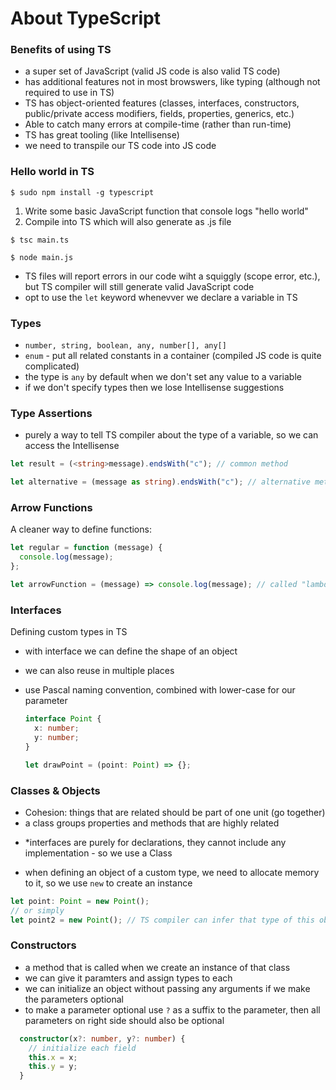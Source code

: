 # About TypeScript

### Benefits of using TS

- a super set of JavaScript (valid JS code is also valid TS code)
- has additional features not in most browswers, like typing (although not required to use in TS)
- TS has object-oriented features (classes, interfaces, constructors, public/private access modifiers, fields, properties, generics, etc.)
- Able to catch many errors at compile-time (rather than run-time)
- TS has great tooling (like Intellisense)
- we need to transpile our TS code into JS code

### Hello world in TS

```
$ sudo npm install -g typescript
```

1. Write some basic JavaScript function that console logs "hello world"
2. Compile into TS which will also generate as .js file

```
$ tsc main.ts

$ node main.js
```

- TS files will report errors in our code wiht a squiggly (scope error, etc.), but TS compiler will still generate valid JavaScript code
- opt to use the `let` keyword whenevver we declare a variable in TS

### Types

- `number, string, boolean, any, number[], any[]`
- `enum` - put all related constants in a container (compiled JS code is quite complicated)
- the type is `any` by default when we don't set any value to a variable
- if we don't specify types then we lose Intellisense suggestions

### Type Assertions

- purely a way to tell TS compiler about the type of a variable, so we can access the Intellisense

```typescript
let result = (<string>message).endsWith("c"); // common method

let alternative = (message as string).endsWith("c"); // alternative method
```

### Arrow Functions

A cleaner way to define functions:

```typescript
let regular = function (message) {
  console.log(message);
};

let arrowFunction = (message) => console.log(message); // called "lambda expressions" in C#
```

### Interfaces

Defining custom types in TS

- with interface we can define the shape of an object
- we can also reuse in multiple places
- use Pascal naming convention, combined with lower-case for our parameter

  ```typescript
  interface Point {
    x: number;
    y: number;
  }

  let drawPoint = (point: Point) => {};
  ```

### Classes & Objects

- Cohesion: things that are related should be part of one unit (go together)
- a class groups properties and methods that are highly related

* \*interfaces are purely for declarations, they cannot include any implementation - so we use a Class

- when defining an object of a custom type, we need to allocate memory to it, so we use `new` to create an instance

```ts
let point: Point = new Point();
// or simply
let point2 = new Point(); // TS compiler can infer that type of this object is 'Point'
```

### Constructors

- a method that is called when we create an instance of that class
- we can give it paramters and assign types to each
- we can initialize an object without passing any arguments if we make the parameters optional
- to make a parameter optional use `?` as a suffix to the parameter, then all parameters on right side should also be optional

```ts
  constructor(x?: number, y?: number) {
    // initialize each field
    this.x = x;
    this.y = y;
  }
```
